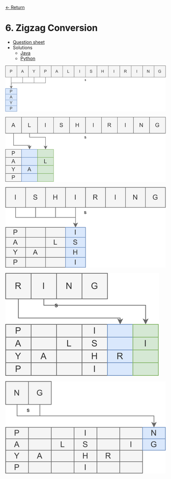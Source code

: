 [&larr; Return](https://hanggrian.github.io/grind-leetcode/)

# 6. Zigzag Conversion

- [Question sheet](https://leetcode.com/problems/zigzag-conversion/)
- Solutions
  - [Java](https://github.com/hanggrian/grind-leetcode/blob/main/java/src/main/java/problems1_100/ZigzagConversion.java)
  - [Python](https://github.com/hanggrian/grind-leetcode/blob/main/python/src/problems1_100/zigzag_conversion.py)

![](https://github.com/hanggrian/grind-leetcode/raw/assets/problems1-100/zigzag_conversion1.svg)

![](https://github.com/hanggrian/grind-leetcode/raw/assets/problems1-100/zigzag_conversion2.svg)

![](https://github.com/hanggrian/grind-leetcode/raw/assets/problems1-100/zigzag_conversion3.svg)

![](https://github.com/hanggrian/grind-leetcode/raw/assets/problems1-100/zigzag_conversion4.svg)

![](https://github.com/hanggrian/grind-leetcode/raw/assets/problems1-100/zigzag_conversion5.svg)
